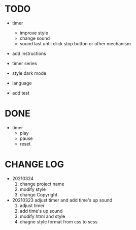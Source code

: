 
# TODO

- timer
  - improve style
  - change sound
  - sound last until click stop button or other mechanism

- add instructions
- timer series
- style dark mode
- language

- add test

# DONE

- timer
  - play
  - pause
  - reset

# CHANGE LOG

- 20210324
  1. change project name
  2. modify style
  3. change Copyright
- 20210323 adjust timer and add time's up sound
  1. adjust timer
  2. add time's up sound
  3. modify html and style
  4. chagne style format from css to scss
